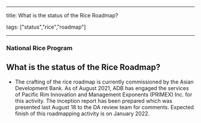 
---

title: What is the status of the Rice Roadmap?

tags: ["status","rice","roadmap"]

---

### National Rice Program

## What is the status of the Rice Roadmap?


 - The crafting of the rice roadmap is currently commissioned by the Asian Development Bank. As of August 2021, ADB has engaged the services of Pacific Rim Innovation and Management Exponents (PRIMEX) Inc. for this activity. The inception report has been prepared which was presented last August 18 to the DA review team for comments. Expected finish of this roadmapping activity is on January 2022.
